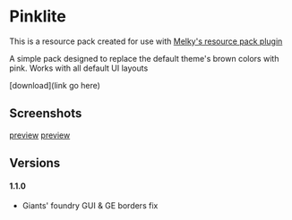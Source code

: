 # Pinklite
This is a resource pack created for use with [Melky's resource pack plugin](https://github.com/melkypie/resource-packs)

A simple pack designed to replace the default theme's brown colors with pink.
Works with all default UI layouts

[download](link go here)

## Screenshots
[preview](https://ibb.co/R3GQ8Tr)
[preview](https://ibb.co/3kz0rCq)

## Versions

#### 1.1.0
* Giants' foundry GUI & GE borders fix